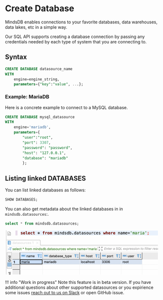 # Create Database

MindsDB enables connections to your favorite databases, data warehouses, data lakes, etc in a simple way.

Our SQL API supports creating a database connection by passing any credentials needed by each type of system that you are connecting to. 

## Syntax

```sql
CREATE DATABASE datasource_name
WITH
	engine=engine_string, 
	parameters={"key":"value", ...};
```

### Example: MariaDB

Here is a concrete example to connect to a MySQL database.

```sql
CREATE DATABASE mysql_datasource 
WITH 
	engine='mariadb', 
	parameters={
        "user":"root",
        "port": 3307, 
        "password": "password", 
        "host": "127.0.0.1", 
        "database": "mariadb"
        };
```

## Listing linked DATABASES 

You can list linked databases as follows:

```sql
SHOW DATABASES;
```

You can also get metadata about the linked databases in  in `mindsdb.datasources`:.

```sql
select * from mindsdb.datasources;
```

![Once a datasource has been correctly created, you will see it registered in `mindsdb.datasources`](../../assets/sql/datasource_listing.png)

!!! info "Work in progress"
    Note this feature is in beta version. If you have additional questions about other supported datasources or you expirience some issues [reach out to us on Slack](https://join.slack.com/t/mindsdbcommunity/shared_invite/zt-o8mrmx3l-5ai~5H66s6wlxFfBMVI6wQ) or open GitHub issue.
